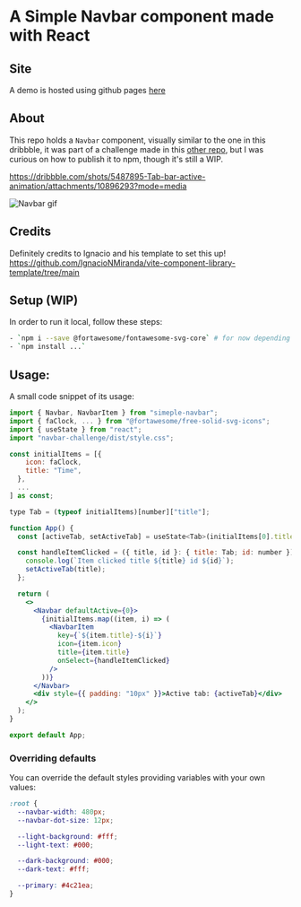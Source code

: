 # A Simple Navbar component made with React

## Site

A demo is hosted using github pages [here](https://alexodan.github.io/navbar-challenge/)

## About

This repo holds a `Navbar` component, visually similar to the one in this dribbble, it was part of a challenge made in this [other repo](https://github.com/alexodan/navbar-challenge), but I was curious on how to publish it to npm, though it's still a WIP.

https://dribbble.com/shots/5487895-Tab-bar-active-animation/attachments/10896293?mode=media

![Navbar gif](https://media0.giphy.com/media/v1.Y2lkPTc5MGI3NjExYjZ5MHpudjVoeHVnNTdpaDFheWRvZml3bG43M2FxdG9zNHcweWpyZiZlcD12MV9pbnRlcm5hbF9naWZfYnlfaWQmY3Q9Zw/qmHC2pILnevhCXbwq5/giphy.gif)

## Credits

Definitely credits to Ignacio and his template to set this up! https://github.com/IgnacioNMiranda/vite-component-library-template/tree/main

## Setup (WIP)

In order to run it local, follow these steps:

```bash
- `npm i --save @fortawesome/fontawesome-svg-core` # for now depending on this for the icons
- `npm install ...`
```

## Usage:

A small code snippet of its usage:

```jsx
import { Navbar, NavbarItem } from "simeple-navbar";
import { faClock, ... } from "@fortawesome/free-solid-svg-icons";
import { useState } from "react";
import "navbar-challenge/dist/style.css";

const initialItems = [{
    icon: faClock,
    title: "Time",
  },
  ...
] as const;

type Tab = (typeof initialItems)[number]["title"];

function App() {
  const [activeTab, setActiveTab] = useState<Tab>(initialItems[0].title);

  const handleItemClicked = ({ title, id }: { title: Tab; id: number }) => {
    console.log(`Item clicked title ${title} id ${id}`);
    setActiveTab(title);
  };

  return (
    <>
      <Navbar defaultActive={0}>
        {initialItems.map((item, i) => (
          <NavbarItem
            key={`${item.title}-${i}`}
            icon={item.icon}
            title={item.title}
            onSelect={handleItemClicked}
          />
        ))}
      </Navbar>
      <div style={{ padding: "10px" }}>Active tab: {activeTab}</div>
    </>
  );
}

export default App;
```

### Overriding defaults

You can override the default styles providing variables with your own values:

```css
:root {
  --navbar-width: 480px;
  --navbar-dot-size: 12px;

  --light-background: #fff;
  --light-text: #000;

  --dark-background: #000;
  --dark-text: #fff;

  --primary: #4c21ea;
}
```
